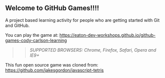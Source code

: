 ## Welcome to GitHub Games!!!!

A project based learning activity for people who are getting started with Git and GitHub.

You can play the game at: https://eaton-dev-workshops.github.io/github-games-cody-carlson-learning

>> _*SUPPORTED BROWSERS*: Chrome, Firefox, Safari, Opera and IE9+_

This fun open source game was cloned from: https://github.com/jakesgordon/javascript-tetris
